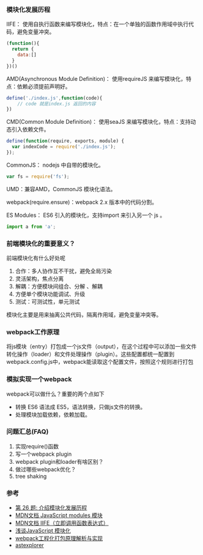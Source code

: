 ### 模块化发展历程  

IIFE： 使用自执行函数来编写模块化，特点：在一个单独的函数作用域中执行代码，避免变量冲突。
```js
(function(){
  return {
	data:[]
  }
})()
```

AMD(Asynchronous Module Definition)： 使用requireJS 来编写模块化，特点：依赖必须提前声明好。
```js
define('./index.js',function(code){
	// code 就是index.js 返回的内容
})
```

CMD(Common Module Definition)： 使用seaJS 来编写模块化，特点：支持动态引入依赖文件。
```js
define(function(require, exports, module) {  
  var indexCode = require('./index.js');
});
```

CommonJS： nodejs 中自带的模块化。
```js
var fs = require('fs');
```
UMD：兼容AMD，CommonJS 模块化语法。

webpack(require.ensure)：webpack 2.x 版本中的代码分割。

ES Modules： ES6 引入的模块化，支持import 来引入另一个 js 。
```js
import a from 'a';
```
### 前端模块化的重要意义？
前端模块化有什么好处呢
1. 合作：多人协作互不干扰，避免全局污染
2. 灵活架构，焦点分离
3. 解耦：方便模块间组合、分解 、解耦
4. 方便单个模块功能调试、升级
5. 测试：可测试性，单元测试

模块化主要是用来抽离公共代码，隔离作用域，避免变量冲突等。

### webpack工作原理
将js模块（entry）打包成一个js文件（output），在这个过程中可以添加一些文件转化操作（loader）和文件处理操作（plugin）。这些配置都统一配置到webpack.config.js中，webpack能读取这个配置文件，按照这个规则进行打包

### 模拟实现一个webpack
webpack可以做什么？重要的两个点如下
- 转换 ES6 语法成 ES5，语法转换，只做js文件的转换。
- 处理模块加载依赖，依赖加载。

### 问题汇总(FAQ)
1. 实现require()函数
2. 写一个webpack plugin
3. webpack plugin和loader有啥区别？
4. 做过哪些webpack优化？
5. tree shaking

### 参考  
- [第 26 题: 介绍模块化发展历程](https://github.com/Advanced-Frontend/Daily-Interview-Question/issues/28#issuecomment-470043656)
- [MDN文档 JavaScript modules 模块](https://developer.mozilla.org/zh-CN/docs/Web/JavaScript/Guide/Modules)
- [MDN文档 IIFE（立即调用函数表达式）](https://developer.mozilla.org/zh-CN/docs/Glossary/%E7%AB%8B%E5%8D%B3%E6%89%A7%E8%A1%8C%E5%87%BD%E6%95%B0%E8%A1%A8%E8%BE%BE%E5%BC%8F)
- [浅谈JavaScript 模块化](https://www.jianshu.com/p/2b8a0b6ccae8)
- [webpack工程化打包原理解析与实现 ](https://github.com/airuikun/blog/issues/4)
- [astexplorer](https://astexplorer.net/)